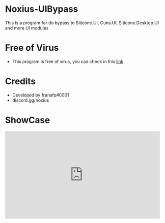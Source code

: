 # Noxius-UIBypass
This is a program for do bypass to Siticone.UI, Guna.UI, Siticone.Desktop.UI and more UI modules

# Free of Virus

- This program is free of virus, you can check in this [link](https://www.virustotal.com/gui/file/e17280bab789b41b8f08a9dc39ae7b8d13e1f94d8ead865284a28f6d35504247?nocache=1)

# Credits

- Developed by franafp#0001
- discord.gg/noxius

# ShowCase
<div style="width:100%;height:0px;position:relative;padding-bottom:56.250%;"><iframe src="https://streamable.com/e/pwq5s3?autoplay=1" frameborder="0" width="100%" height="100%" allowfullscreen allow="autoplay" style="width:100%;height:100%;position:absolute;left:0px;top:0px;overflow:hidden;"></iframe></div>

